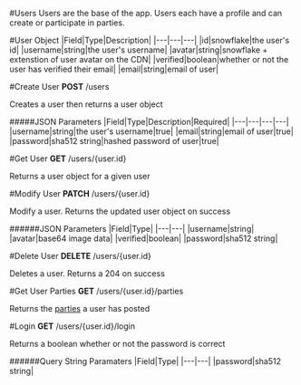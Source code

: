 #Users
Users are the base of the app. Users each have a profile and can create or participate in parties.

#User Object
|Field|Type|Description|
|---|---|---|
|id|snowflake|the user's id|
|username|string|the user's username|
|avatar|string|snowflake + extenstion of user avatar on the CDN|
|verified|boolean|whether or not the user has verified their email|
|email|string|email of user|

#Create User
**POST** /users

Creates a user then returns a user object


#####JSON Parameters
|Field|Type|Description|Required|
|---|---|---|---|
|username|string|the user's username|true|
|email|string|email of user|true|
|password|sha512 string|hashed password of user|true|

#Get User
**GET** /users/{user.id}

Returns a user object for a given user

#Modify User
**PATCH** /users/{user.id}

Modify a user. Returns the updated user object on success


######JSON Parameters
|Field|Type|
|---|---|
|username|string|
|avatar|base64 image data|
|verified|boolean|
|password|sha512 string|

#Delete User
**DELETE** /users/{user.id}

Deletes a user. Returns a 204 on success

#Get User Parties
**GET** /users/{user.id}/parties

Returns the [parties](party.md) a user has posted

#Login
**GET** /users/{user.id}/login

Returns a boolean whether or not the password is correct

######Query String Paramaters
|Field|Type|
|---|---|
|password|sha512 string|

